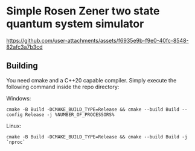 # Simple Rosen Zener two state quantum system simulator
https://github.com/user-attachments/assets/f6935e9b-f9e0-40fc-8548-82afc3a7b3cd

## Building
You need cmake and a C++20 capable compiler. Simply execute the following command inside the repo directory:

Windows:
```
cmake -B Build -DCMAKE_BUILD_TYPE=Release && cmake --build Build --config Release -j %NUMBER_OF_PROCESSORS%
```
Linux:
```
cmake -B Build -DCMAKE_BUILD_TYPE=Release && cmake --build Build -j `nproc`
```
